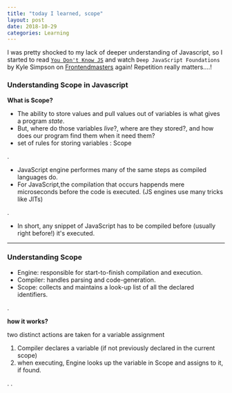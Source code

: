 ```yaml
---
title: "today I learned, scope"
layout: post
date: 2018-10-29
categories: Learning
---
```


I was pretty shocked to my lack of deeper understanding of Javascript, so I started to read [`You Don't Know JS`](https://github.com/getify/You-Dont-Know-JS/) and watch `Deep JavaScript Foundations` by Kyle Simpson on [Frontendmasters](https://frontendmasters.com/courses/javascript-foundations/) again! Repetition really matters....!


### Understanding Scope in Javascript

**What is Scope?**

- The ability to store values and pull values out of variables is what gives a program *state*.
- But, where do those variables *live*?, where are they stored?, and how does our program find them when it need them?
- set of rules for storing variables : Scope

.

- JavaScript engine performes many of the same steps as compiled languages do.
- For JavaScript,the compilation that occurs happends mere microseconds before the code is executed. (JS engines use many tricks like JITs)

.

- In short, any snippet of JavaScript has to be compiled before (usually right before!) it's executed.


---

### Understanding Scope

- Engine: responsible for start-to-finish compilation and execution.
- Compiler: handles parsing and code-generation.
- Scope: collects and maintains a look-up list of all the declared identifiers.

.

**how it works?**

two distinct actions are taken for a variable assignment

1. Compiler declares a variable (if not previously declared in the current scope)
2. when executing, Engine looks up the variable in Scope and assigns to it, if found.


.
.



